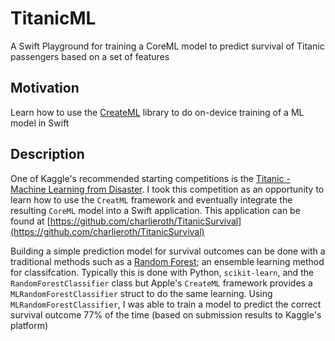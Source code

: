 # TitanicML

A Swift Playground for training a CoreML model to predict survival of Titanic passengers based on a set of features

## Motivation

Learn how to use the [CreateML](https://developer.apple.com/documentation/createml) library to do on-device training of a ML model in Swift

## Description

One of Kaggle's recommended starting competitions is the [Titanic - Machine Learning from Disaster](https://www.kaggle.com/competitions/titanic). I took this competition as an opportunity to learn how to use the `CreatML` framework and eventually integrate the resulting `CoreML` model into a Swift application. This application can be found at [https://github.com/charlieroth/TitanicSurvival](https://github.com/charlieroth/TitanicSurvival)

Building a simple prediction model for survival outcomes can be done with a traditional methods such as a [Random Forest](https://en.wikipedia.org/wiki/Random_forest); an ensemble learning method for classifcation. Typically this is done with Python, `scikit-learn`, and the `RandomForestClassifier` class but Apple's `CreateML` framework provides a `MLRandomForestClassifier` struct to do the same learning. Using `MLRandomForestClassifier`, I was able to train a model to predict the correct survival outcome 77% of the time (based on submission results to Kaggle's platform)